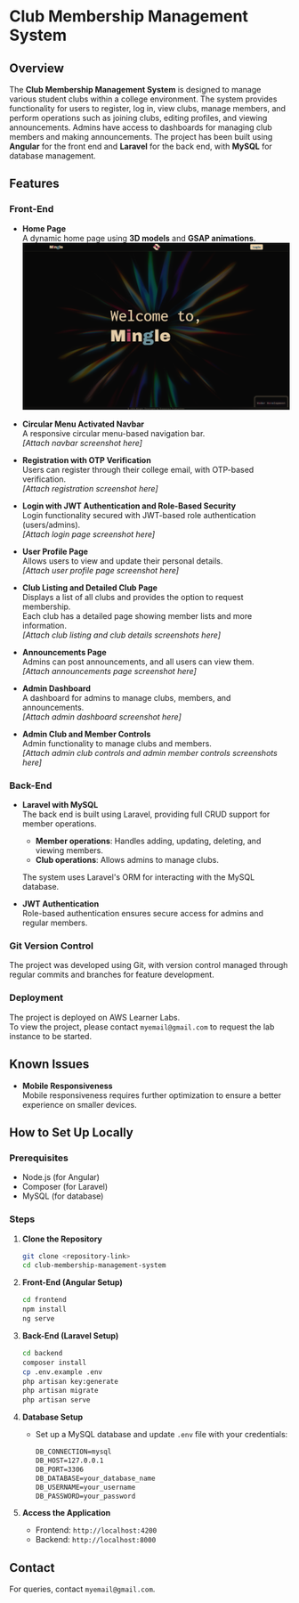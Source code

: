 # Club Membership Management System

## Overview

The **Club Membership Management System** is designed to manage various student clubs within a college environment. The system provides functionality for users to register, log in, view clubs, manage members, and perform operations such as joining clubs, editing profiles, and viewing announcements. Admins have access to dashboards for managing club members and making announcements. The project has been built using **Angular** for the front end and **Laravel** for the back end, with **MySQL** for database management.

## Features

### Front-End
- **Home Page**  
  A dynamic home page using **3D models** and **GSAP animations**.  
  ![Alt text](./readme_assets/HomePage.png)

- **Circular Menu Activated Navbar**  
  A responsive circular menu-based navigation bar.  
  _[Attach navbar screenshot here]_

- **Registration with OTP Verification**  
  Users can register through their college email, with OTP-based verification.  
  _[Attach registration screenshot here]_

- **Login with JWT Authentication and Role-Based Security**  
  Login functionality secured with JWT-based role authentication (users/admins).  
  _[Attach login page screenshot here]_

- **User Profile Page**  
  Allows users to view and update their personal details.  
  _[Attach user profile page screenshot here]_

- **Club Listing and Detailed Club Page**  
  Displays a list of all clubs and provides the option to request membership.  
  Each club has a detailed page showing member lists and more information.  
  _[Attach club listing and club details screenshots here]_

- **Announcements Page**  
  Admins can post announcements, and all users can view them.  
  _[Attach announcements page screenshot here]_

- **Admin Dashboard**  
  A dashboard for admins to manage clubs, members, and announcements.  
  _[Attach admin dashboard screenshot here]_

- **Admin Club and Member Controls**  
  Admin functionality to manage clubs and members.  
  _[Attach admin club controls and admin member controls screenshots here]_

### Back-End
- **Laravel with MySQL**  
  The back end is built using Laravel, providing full CRUD support for member operations. 
  - **Member operations**: Handles adding, updating, deleting, and viewing members.
  - **Club operations**: Allows admins to manage clubs.
  
  The system uses Laravel's ORM for interacting with the MySQL database.

- **JWT Authentication**  
  Role-based authentication ensures secure access for admins and regular members.

### Git Version Control
The project was developed using Git, with version control managed through regular commits and branches for feature development.

### Deployment
The project is deployed on AWS Learner Labs.  
To view the project, please contact `myemail@gmail.com` to request the lab instance to be started.

## Known Issues
- **Mobile Responsiveness**  
  Mobile responsiveness requires further optimization to ensure a better experience on smaller devices.

## How to Set Up Locally

### Prerequisites
- Node.js (for Angular)
- Composer (for Laravel)
- MySQL (for database)

### Steps
1. **Clone the Repository**
   ```bash
   git clone <repository-link>
   cd club-membership-management-system
   ```

2. **Front-End (Angular Setup)**
   ```bash
   cd frontend
   npm install
   ng serve
   ```

3. **Back-End (Laravel Setup)**
   ```bash
   cd backend
   composer install
   cp .env.example .env
   php artisan key:generate
   php artisan migrate
   php artisan serve
   ```

4. **Database Setup**
   - Set up a MySQL database and update `.env` file with your credentials:
     ```
     DB_CONNECTION=mysql
     DB_HOST=127.0.0.1
     DB_PORT=3306
     DB_DATABASE=your_database_name
     DB_USERNAME=your_username
     DB_PASSWORD=your_password
     ```

5. **Access the Application**
   - Frontend: `http://localhost:4200`
   - Backend: `http://localhost:8000`

## Contact
For queries, contact `myemail@gmail.com`.
